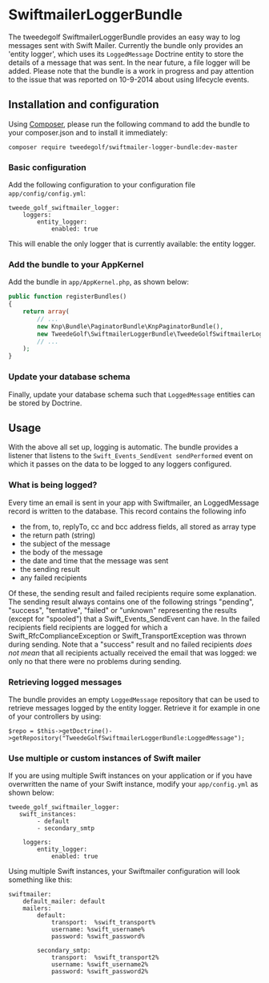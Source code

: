 # SwiftmailerLoggerBundle

The tweedegolf SwiftmailerLoggerBundle provides an easy way to log messages sent with Swift Mailer. Currently
the bundle only provides an 'entity logger', which uses its `LoggedMessage` Doctrine entity to store
the details of a message that was sent. In the near future, a file logger will be added. Please note that the bundle is a work in progress and pay attention to the issue that was reported on 10-9-2014 about using lifecycle events.

## Installation and configuration

Using [Composer][composer], please run the following command to add the bundle to your composer.json and to install it
immediately:

```
composer require tweedegolf/swiftmailer-logger-bundle:dev-master
```

### Basic configuration
Add the following configuration to your configuration file `app/config/config.yml`:

```
tweede_golf_swiftmailer_logger:
    loggers:
        entity_logger:
            enabled: true
```

This will enable the only logger that is currently available: the entity logger.

### Add the bundle to your AppKernel
Add the bundle in `app/AppKernel.php`, as shown below:

```php
public function registerBundles()
{
    return array(
        // ...
        new Knp\Bundle\PaginatorBundle\KnpPaginatorBundle(),
        new TweedeGolf\SwiftmailerLoggerBundle\TweedeGolfSwiftmailerLoggerBundle(),
        // ...
    );
}
```

### Update your database schema
Finally, update your database schema such that `LoggedMessage` entities can be stored by Doctrine.

## Usage
With the above all set up, logging is automatic. The bundle provides a listener that listens to the
`Swift_Events_SendEvent sendPerformed` event on which it passes on the data to be logged to any loggers configured.


### What is being logged?
Every time an email is sent in your app with Swiftmailer, an LoggedMessage record is written to the database. This record contains the following info
- the from, to, replyTo, cc and bcc address fields, all stored as array type
- the return path (string)
- the subject of the message
- the body of the message
- the date and time that the message was sent
- the sending result
- any failed recipients

Of these, the sending result and failed recipients require some explanation. The sending result always contains one of the following strings "pending", "success", "tentative", "failed" or "unknown"
representing the results (except for "spooled") that a Swift_Events_SendEvent can have. In the failed recipients field recipients are logged for which a
Swift_RfcComplianceException or Swift_TransportException was thrown during sending. Note that a "success" result and no failed recipients *does not mean* that all recipients actually received the
email that was logged: we only no that there were no problems during sending.

### Retrieving logged messages
The bundle provides an empty `LoggedMessage` repository that can be used to retrieve messages logged by the entity logger.
Retrieve it for example in one of your controllers by using:

```
$repo = $this->getDoctrine()->getRepository("TweedeGolfSwiftmailerLoggerBundle:LoggedMessage");

```

### Use multiple or custom instances of Swift mailer
If you are using multiple Swift instances on your application or if you have overwritten the name of your Swift instance, modify your `app/config.yml` as shown below:
```
tweede_golf_swiftmailer_logger:
   swift_instances:
        - default
        - secondary_smtp
        
    loggers:
        entity_logger:
            enabled: true
```

Using multiple Swift instances, your Swiftmailer configuration will look something like this:

```
swiftmailer:
    default_mailer: default
    mailers:
        default:
            transport:  %swift_transport%
            username: %swift_username%
            password: %swift_password%

        secondary_smtp:
            transport:  %swift_transport2%
            username: %swift_username2%
            password: %swift_password2%

```

[composer]: https://getcomposer.org/
